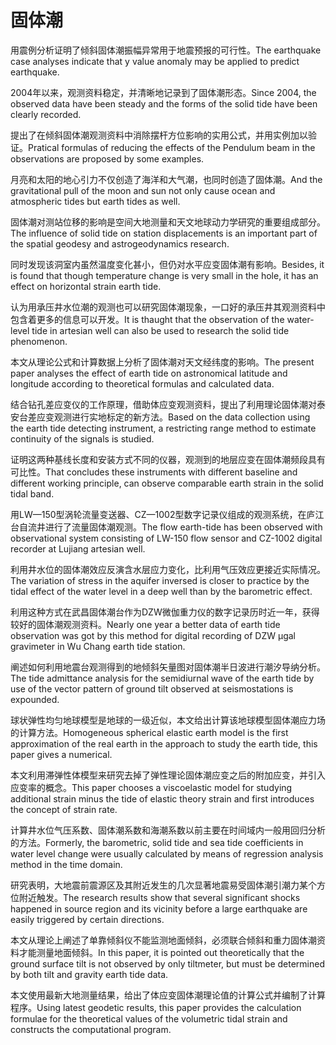 # 固体潮

<p><span class="chinese">用震例分析证明了倾斜固体潮振幅异常用于地震预报的可行性。</span><span class="english">The earthquake case analyses indicate that y value anomaly may be applied to predict earthquake.</span></p>

<p><span class="chinese">2004年以来，观测资料稳定，并清晰地记录到了固体潮形态。</span><span class="english">Since 2004, the observed data have been steady and the forms of the solid tide have been clearly recorded.</span></p>

<p><span class="chinese">提出了在倾斜固体潮观测资料中消除摆杆方位影响的实用公式，并用实例加以验证。</span><span class="english">Pratical formulas of reducing the effects of the Pendulum beam in the observations are proposed by some examples.</span></p>

<p><span class="chinese">月亮和太阳的地心引力不仅创造了海洋和大气潮，也同时创造了固体潮。</span><span class="english">And the gravitational pull of the moon and sun not only cause ocean and atmospheric tides but earth tides as well.</span></p>

<p><span class="chinese">固体潮对测站位移的影响是空间大地测量和天文地球动力学研究的重要组成部分。</span><span class="english">The influence of solid tide on station displacements is an important part of the spatial geodesy and astrogeodynamics research.</span></p>

<p><span class="chinese">同时发现该洞室内虽然温度变化甚小，但仍对水平应变固体潮有影响。</span><span class="english">Besides, it is found that though temperature change is very small in the hole, it has an effect on horizontal strain earth tide.</span></p>

<p><span class="chinese">认为用承压井水位潮的观测也可以研究固体潮现象，一口好的承压井其观测资料中包含着更多的信息可以开发。</span><span class="english">It is thaught that the observation of the water-level tide in artesian well can also be used to research the solid tide phenomenon.</span></p>

<p><span class="chinese">本文从理论公式和计算数据上分析了固体潮对天文经纬度的影响。</span><span class="english">The present paper analyses the effect of earth tide on astronomical latitude and longitude according to theoretical formulas and calculated data.</span></p>

<p><span class="chinese">结合钻孔差应变仪的工作原理，借助体应变观测资料，提出了利用理论固体潮对泰安台差应变观测进行实地标定的新方法。</span><span class="english">Based on the data collection using the earth tide detecting instrument, a restricting range method to estimate continuity of the signals is studied.</span></p>

<p><span class="chinese">证明这两种基线长度和安装方式不同的仪器，观测到的地层应变在固体潮频段具有可比性。</span><span class="english">That concludes these instruments with different baseline and different working principle, can observe comparable earth strain in the solid tidal band.</span></p>

<p><span class="chinese">用LW—150型涡轮流量变送器、CZ—1002型数字记录仪组成的观测系统，在庐江台自流井进行了流量固体潮观测。</span><span class="english">The flow earth-tide has been observed with observational system consisting of LW-150 flow sensor and CZ-1002 digital recorder at Lujiang artesian well.</span></p>

<p><span class="chinese">利用井水位的固体潮效应反演含水层应力变化，比利用气压效应更接近实际情况。</span><span class="english">The variation of stress in the aquifer inversed is closer to practice by the tidal effect of the water level in a deep well than by the barometric effect.</span></p>

<p><span class="chinese">利用这种方式在武昌固体潮台作为DZW微伽重力仪的数字记录历时近一年，获得较好的固体潮观测资料。</span><span class="english">Nearly one year a better data of earth tide observation was got by this method for digital recording of DZW μgal gravimeter in Wu Chang earth tide station.</span></p>

<p><span class="chinese">阐述如何利用地震台观测得到的地倾斜矢量图对固体潮半日波进行潮汐导纳分析。</span><span class="english">The tide admittance analysis for the semidiurnal wave of the earth tide by use of the vector pattern of ground tilt observed at seismostations is expounded.</span></p>

<p><span class="chinese">球状弹性均匀地球模型是地球的一级近似，本文给出计算该地球模型固体潮应力场的计算方法。</span><span class="english">Homogeneous spherical elastic earth model is the first approximation of the real earth in the approach to study the earth tide, this paper gives a numerical.</span></p>

<p><span class="chinese">本文利用滞弹性体模型来研究去掉了弹性理论固体潮应变之后的附加应变，并引入应变率的概念。</span><span class="english">This paper chooses a viscoelastic model for studying additional strain minus the tide of elastic theory strain and first introduces the concept of strain rate.</span></p>

<p><span class="chinese">计算井水位气压系数、固体潮系数和海潮系数以前主要在时间域内一般用回归分析的方法。</span><span class="english">Formerly, the barometric, solid tide and sea tide coefficients in water level change were usually calculated by means of regression analysis method in the time domain.</span></p>

<p><span class="chinese">研究表明，大地震前震源区及其附近发生的几次显著地震易受固体潮引潮力某个方位附近触发。</span><span class="english">The research results show that several significant shocks happened in source region and its vicinity before a large earthquake are easily triggered by certain directions.</span></p>

<p><span class="chinese">本文从理论上阐述了单靠倾斜仪不能监测地面倾斜，必须联合倾斜和重力固体潮资料才能测量地面倾斜。</span><span class="english">In this paper, it is pointed out theoretically that the ground surface tilt is not observed by only tiltmeter, but must be determined by both tilt and gravity earth tide data.</span></p>

<p><span class="chinese">本文使用最新大地测量结果，给出了体应变固体潮理论值的计算公式并编制了计算程序。</span><span class="english">Using latest geodetic results, this paper provides the calculation formulae for the theoretical values of the volumetric tidal strain and constructs the computational program.</span></p>

